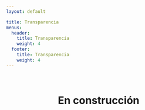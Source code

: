 ```yaml
---
layout: default

title: Transparencia
menus:
  header:
    title: Transparencia
    weight: 4
  footer:
    title: Transparencia
    weight: 4
---
```

<p>&nbsp;</p>
<h1 style="text-align: center;"><strong>En construcci&oacute;n</strong></h1>
